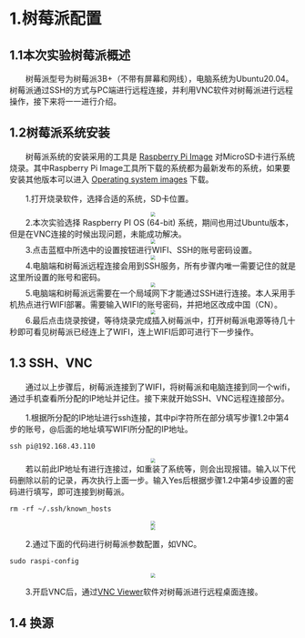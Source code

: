 # 1.树莓派配置
## 1.1本次实验树莓派概述
&emsp;&emsp;树莓派型号为树莓派3B+（不带有屏幕和网线），电脑系统为Ubuntu20.04。树莓派通过SSH的方式与PC端进行远程连接，并利用VNC软件对树莓派进行远程操作，接下来将一一进行介绍。
## 1.2树莓派系统安装
&emsp;&emsp;树莓派系统的安装采用的工具是 [Raspberry Pi Image](https://www.raspberrypi.com/software/)
对MicroSD卡进行系统烧录。其中Raspberry Pi Image工具所下载的系统都为最新发布的系统，如果要安装其他版本可以进入
[Operating system images](https://www.raspberrypi.com/software/operating-systems/) 下载。

&emsp;&emsp;1.打开烧录软件，选择合适的系统，SD卡位置。
<div align=center><img src="https://fjf-zdc.oss-cn-hangzhou.aliyuncs.com/picture/raspberrypicture/%E5%B1%8F%E5%B9%95%E6%88%AA%E5%9B%BE%281%29.png?Expires=1654154577&OSSAccessKeyId=TMP.3KiQpVm3i9JEyLAK4W4JYFmdxFRbkAEgDrMY78YvXfVdjqE3jTnRzjfrQ2apkE7yuVRuG1CWoKyGvKHrAYbrXcyJXrVWFf&Signature=Qtx28Tyt9LhxLS6OcZlTWIx6jNI%3D" style="zoom:50%"/></div>
&emsp;&emsp;2.本次实验选择 Raspberry PI OS (64-bit) 系统，期间也用过Ubuntu版本，但是在VNC连接的时候出现问题，未能成功解决。
<div align=center><img src="https://fjf-zdc.oss-cn-hangzhou.aliyuncs.com/picture/raspberrypicture/%E5%B1%8F%E5%B9%95%E6%88%AA%E5%9B%BE%287%29.png?Expires=1654154610&OSSAccessKeyId=TMP.3KiQpVm3i9JEyLAK4W4JYFmdxFRbkAEgDrMY78YvXfVdjqE3jTnRzjfrQ2apkE7yuVRuG1CWoKyGvKHrAYbrXcyJXrVWFf&Signature=OqA3wo4gRRCVWeIzKjMFN3LjuKE%3D" style="zoom:50%"/></div>
&emsp;&emsp;3.点击蓝框中所选中的设置按钮进行WIFI、SSH的账号密码设置。
<div align=center><img src="https://fjf-zdc.oss-cn-hangzhou.aliyuncs.com/picture/raspberrypicture/%E5%B1%8F%E5%B9%95%E6%88%AA%E5%9B%BE%286%29_LI.jpg?Expires=1654154670&OSSAccessKeyId=TMP.3KiQpVm3i9JEyLAK4W4JYFmdxFRbkAEgDrMY78YvXfVdjqE3jTnRzjfrQ2apkE7yuVRuG1CWoKyGvKHrAYbrXcyJXrVWFf&Signature=z3ZOAFG3W0DqW5U%2BnhApS%2FDFA%2FI%3D" style="zoom:50%"/></div>
&emsp;&emsp;4.电脑端和树莓派远程连接会用到SSH服务，所有步骤内唯一需要记住的就是这里所设置的账号和密码。
<div align=center><img src="https://fjf-zdc.oss-cn-hangzhou.aliyuncs.com/picture/raspberrypicture/%E5%B1%8F%E5%B9%95%E6%88%AA%E5%9B%BE%2811%29.png?Expires=1654154731&OSSAccessKeyId=TMP.3KiQpVm3i9JEyLAK4W4JYFmdxFRbkAEgDrMY78YvXfVdjqE3jTnRzjfrQ2apkE7yuVRuG1CWoKyGvKHrAYbrXcyJXrVWFf&Signature=f8nEs%2BoR8%2B5zgY7Tu2oTqSJs2Xc%3D" style="zoom:50%"/></div>
&emsp;&emsp;5.电脑端和树莓派远需要在一个局域网下才能通过SSH进行连接。本人采用手机热点进行WIFI部署。需要输入WIFI的账号密码，并把地区改成中国（CN）。
<div align=center><img src="https://fjf-zdc.oss-cn-hangzhou.aliyuncs.com/picture/raspberrypicture/%E5%B1%8F%E5%B9%95%E6%88%AA%E5%9B%BE%288%29.png?Expires=1654154769&OSSAccessKeyId=TMP.3KiQpVm3i9JEyLAK4W4JYFmdxFRbkAEgDrMY78YvXfVdjqE3jTnRzjfrQ2apkE7yuVRuG1CWoKyGvKHrAYbrXcyJXrVWFf&Signature=I0IERk6%2BHQz5A4MQ6kyhz5UAtLg%3D" style="zoom:50%"/></div>
&emsp;&emsp;6.最后点击烧录按键，等待烧录完成插入树莓派中，打开树莓派电源等待几十秒即可看见树莓派已经连上了WIFI，连上WIFI后即可进行下一步操作。

## 1.3 SSH、VNC
&emsp;&emsp;通过以上步骤后，树莓派连接到了WIFI，将树莓派和电脑连接到同一个wifi，通过手机查看所分配的IP地址并记住。接下来就开始SSH、VNC远程连接部分。

&emsp;&emsp;1.根据所分配的IP地址进行ssh连接，其中pi字符所在部分填写步骤1.2中第4步的账号，@后面的地址填写WIFI所分配的IP地址。
```
ssh pi@192.168.43.110
```

<div align=center><img src="https://fjf-zdc.oss-cn-hangzhou.aliyuncs.com/picture/raspberrypicture/2022-05-13%2022-12-51%20%E7%9A%84%E5%B1%8F%E5%B9%95%E6%88%AA%E5%9B%BE.png?Expires=1654154795&OSSAccessKeyId=TMP.3KiQpVm3i9JEyLAK4W4JYFmdxFRbkAEgDrMY78YvXfVdjqE3jTnRzjfrQ2apkE7yuVRuG1CWoKyGvKHrAYbrXcyJXrVWFf&Signature=THn9GCsZv%2BpJqdijsmC4Rm3Xc3k%3D" style="zoom:50%"/></div>
&emsp;&emsp;若以前此IP地址有进行连接过，如重装了系统等，则会出现报错。输入以下代码删除以前的记录，再次执行上面一步。输入Yes后根据步骤1.2中第4步设置的密码进行填写，即可连接到树莓派。

```
rm -rf ~/.ssh/known_hosts
```
<div align=center><img src="https://fjf-zdc.oss-cn-hangzhou.aliyuncs.com/picture/raspberrypicture/2022-05-31%2018-42-49%20%E7%9A%84%E5%B1%8F%E5%B9%95%E6%88%AA%E5%9B%BE.png?Expires=1654154811&OSSAccessKeyId=TMP.3KiQpVm3i9JEyLAK4W4JYFmdxFRbkAEgDrMY78YvXfVdjqE3jTnRzjfrQ2apkE7yuVRuG1CWoKyGvKHrAYbrXcyJXrVWFf&Signature=G%2F1OFHQBwt2PLmOEJ9ubi67kunU%3D" style="zoom:50%"/></div>
<div align=center><img src="https://fjf-zdc.oss-cn-hangzhou.aliyuncs.com/picture/raspberrypicture/2022-05-31%2018-43-04%20%E7%9A%84%E5%B1%8F%E5%B9%95%E6%88%AA%E5%9B%BE.png?Expires=1654154822&OSSAccessKeyId=TMP.3KiQpVm3i9JEyLAK4W4JYFmdxFRbkAEgDrMY78YvXfVdjqE3jTnRzjfrQ2apkE7yuVRuG1CWoKyGvKHrAYbrXcyJXrVWFf&Signature=uBh1yk3cvDJiZ2958dflHNi3rd0%3D" style="zoom:50%"/></div>

&emsp;&emsp;2.通过下面的代码进行树莓派参数配置，如VNC。

```
sudo raspi-config
```
<div align=center><img src="https://fjf-zdc.oss-cn-hangzhou.aliyuncs.com/picture/raspberrypicture/2022-05-31%2019-19-15%20%E7%9A%84%E5%B1%8F%E5%B9%95%E6%88%AA%E5%9B%BE.png?Expires=1654155045&OSSAccessKeyId=TMP.3KiQpVm3i9JEyLAK4W4JYFmdxFRbkAEgDrMY78YvXfVdjqE3jTnRzjfrQ2apkE7yuVRuG1CWoKyGvKHrAYbrXcyJXrVWFf&Signature=Lca1ZVEUxtqO0Q8K6%2BFv03lTdtc%3D" style="zoom:50%"/></div>

&emsp;&emsp;3.开启VNC后，通过[VNC Viewer](https://www.realvnc.com/en/connect/download/viewer/)软件对树莓派进行远程桌面连接。


## 1.4 换源











